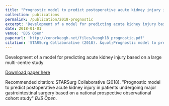 ```yaml
---
title: "Prognostic model to predict postoperative acute kidney injury in patients undergoing major gastrointestinal surgery based on a national prospective observational cohort study"
collection: publications
permalink: /publication/2018-prognostic
excerpt: 'Development of a model for predicting acute kidney injury based on a large multi-centre study'
date: 2018-01-01
venue: 'BJS Open'
paperurl: 'http://conorkeogh.net/files/keogh18_prognostic.pdf'
citation: 'STARSurg Collaborative (2018). &quot;Prognostic model to predict postoperative acute kidney injury in patients undergoing major gastrointestinal surgery based on a national prospective observational cohort study&quot; <i>BJS Open</i>.'
---
```


Development of a model for predicting acute kidney injury based on a large multi-centre study

[Download paper here](http://conorkeogh.net/files/keogh18_prognostic.pdf)

Recommended citation: STARSurg Collaborative (2018). "Prognostic model to predict postoperative acute kidney injury in patients undergoing major gastrointestinal surgery based on a national prospective observational cohort study" <i>BJS Open</i>.



